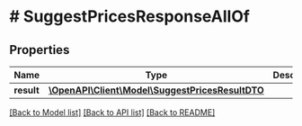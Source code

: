 # # SuggestPricesResponseAllOf

## Properties

Name | Type | Description | Notes
------------ | ------------- | ------------- | -------------
**result** | [**\OpenAPI\Client\Model\SuggestPricesResultDTO**](SuggestPricesResultDTO.md) |  | [optional]

[[Back to Model list]](../../README.md#models) [[Back to API list]](../../README.md#endpoints) [[Back to README]](../../README.md)
